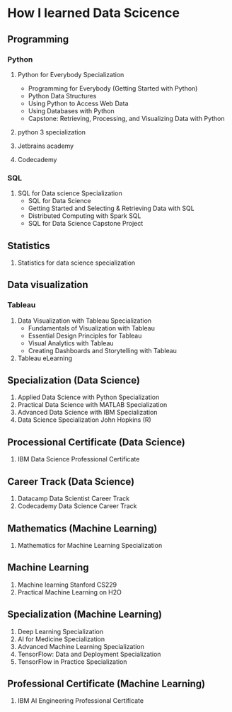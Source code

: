 # How I learned Data Scicence

## Programming

### Python

1. Python for Everybody Specialization
    - Programming for Everybody (Getting Started with Python)
    - Python Data Structures
    - Using Python to Access Web Data
    - Using Databases with Python
    - Capstone: Retrieving, Processing, and Visualizing Data with Python

2. python 3 specialization

3. Jetbrains academy
4. Codecademy

### SQL

1. SQL for Data science Specialization
   - SQL for Data Science
   - Getting Started and Selecting & Retrieving Data with SQL
   - Distributed Computing with Spark SQL
   - SQL for Data Science Capstone Project

## Statistics

1. Statistics for data science specialization

## Data visualization

### Tableau

1. Data Visualization with Tableau Specialization
    - Fundamentals of Visualization with Tableau
    - Essential Design Principles for Tableau
    - Visual Analytics with Tableau
    - Creating Dashboards and Storytelling with Tableau
2. Tableau eLearning

## Specialization (Data Science)

1. Applied Data Science with Python Specialization
2. Practical Data Science with MATLAB Specialization
3. Advanced Data Science with IBM Specialization
4. Data Science Specialization John Hopkins (R)

## Processional Certificate (Data Science)

1. IBM Data Science Professional Certificate

## Career Track (Data Science)

1. Datacamp Data Scientist Career Track
2. Codecademy Data Science Career Track

## Mathematics (Machine Learning)

1. Mathematics for Machine Learning Specialization

## Machine Learning

1. Machine learning Stanford CS229
2. Practical Machine Learning on H2O

## Specialization (Machine Learning)

1. Deep Learning Specialization
2. AI for Medicine Specialization
3. Advanced Machine Learning Specialization
4. TensorFlow: Data and Deployment Specialization
5. TensorFlow in Practice Specialization

## Professional Certificate (Machine Learning)

1. IBM AI Engineering Professional Certificate
